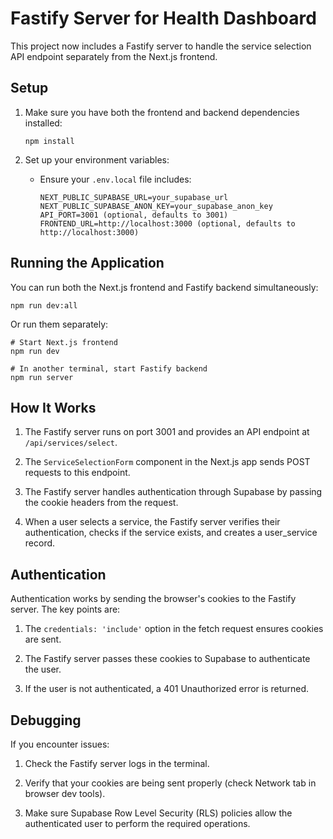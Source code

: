 # Fastify Server for Health Dashboard

This project now includes a Fastify server to handle the service selection API endpoint separately from the Next.js frontend.

## Setup

1. Make sure you have both the frontend and backend dependencies installed:
   ```
   npm install
   ```

2. Set up your environment variables:
   - Ensure your `.env.local` file includes:
     ```
     NEXT_PUBLIC_SUPABASE_URL=your_supabase_url
     NEXT_PUBLIC_SUPABASE_ANON_KEY=your_supabase_anon_key
     API_PORT=3001 (optional, defaults to 3001)
     FRONTEND_URL=http://localhost:3000 (optional, defaults to http://localhost:3000)
     ```

## Running the Application

You can run both the Next.js frontend and Fastify backend simultaneously:

```
npm run dev:all
```

Or run them separately:

```
# Start Next.js frontend
npm run dev

# In another terminal, start Fastify backend
npm run server
```

## How It Works

1. The Fastify server runs on port 3001 and provides an API endpoint at `/api/services/select`.

2. The `ServiceSelectionForm` component in the Next.js app sends POST requests to this endpoint.

3. The Fastify server handles authentication through Supabase by passing the cookie headers from the request.

4. When a user selects a service, the Fastify server verifies their authentication, checks if the service exists, and creates a user_service record.

## Authentication

Authentication works by sending the browser's cookies to the Fastify server. The key points are:

1. The `credentials: 'include'` option in the fetch request ensures cookies are sent.

2. The Fastify server passes these cookies to Supabase to authenticate the user.

3. If the user is not authenticated, a 401 Unauthorized error is returned.

## Debugging

If you encounter issues:

1. Check the Fastify server logs in the terminal.

2. Verify that your cookies are being sent properly (check Network tab in browser dev tools).

3. Make sure Supabase Row Level Security (RLS) policies allow the authenticated user to perform the required operations. 